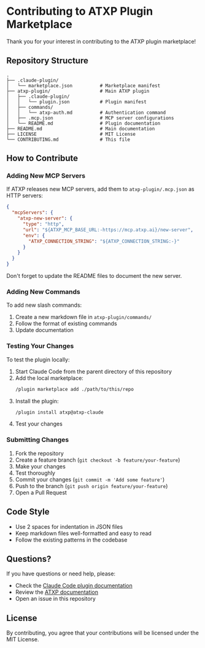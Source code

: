 # Contributing to ATXP Plugin Marketplace

Thank you for your interest in contributing to the ATXP plugin marketplace!

## Repository Structure

```
.
├── .claude-plugin/
│   └── marketplace.json          # Marketplace manifest
├── atxp-plugin/                  # Main ATXP plugin
│   ├── .claude-plugin/
│   │   └── plugin.json           # Plugin manifest
│   ├── commands/
│   │   └── atxp-auth.md          # Authentication command
│   ├── .mcp.json                 # MCP server configurations
│   └── README.md                 # Plugin documentation
├── README.md                     # Main documentation
├── LICENSE                       # MIT License
└── CONTRIBUTING.md               # This file
```

## How to Contribute

### Adding New MCP Servers

If ATXP releases new MCP servers, add them to `atxp-plugin/.mcp.json` as HTTP servers:

```json
{
  "mcpServers": {
    "atxp-new-server": {
      "type": "http",
      "url": "${ATXP_MCP_BASE_URL:-https://mcp.atxp.ai}/new-server",
      "env": {
        "ATXP_CONNECTION_STRING": "${ATXP_CONNECTION_STRING:-}"
      }
    }
  }
}
```

Don't forget to update the README files to document the new server.

### Adding New Commands

To add new slash commands:

1. Create a new markdown file in `atxp-plugin/commands/`
2. Follow the format of existing commands
3. Update documentation

### Testing Your Changes

To test the plugin locally:

1. Start Claude Code from the parent directory of this repository
2. Add the local marketplace:
   ```bash
   /plugin marketplace add ./path/to/this/repo
   ```
3. Install the plugin:
   ```bash
   /plugin install atxp@atxp-claude
   ```
4. Test your changes

### Submitting Changes

1. Fork the repository
2. Create a feature branch (`git checkout -b feature/your-feature`)
3. Make your changes
4. Test thoroughly
5. Commit your changes (`git commit -m 'Add some feature'`)
6. Push to the branch (`git push origin feature/your-feature`)
7. Open a Pull Request

## Code Style

- Use 2 spaces for indentation in JSON files
- Keep markdown files well-formatted and easy to read
- Follow the existing patterns in the codebase

## Questions?

If you have questions or need help, please:
- Check the [Claude Code plugin documentation](https://docs.claude.com/en/docs/claude-code/plugins)
- Review the [ATXP documentation](https://docs.atxp.ai/atxp)
- Open an issue in this repository

## License

By contributing, you agree that your contributions will be licensed under the MIT License.

